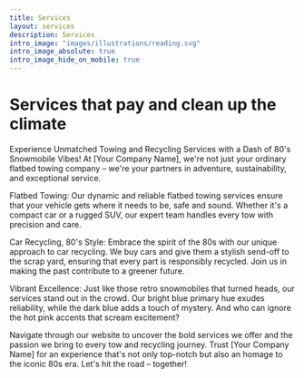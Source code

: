 ```yaml
---
title: Services
layout: services
description: Services
intro_image: "images/illustrations/reading.svg"
intro_image_absolute: true
intro_image_hide_on_mobile: true
---
```


# Services that pay and clean up the climate

Experience Unmatched Towing and Recycling Services with a Dash of 80's Snowmobile Vibes! At [Your Company Name], we're not just your ordinary flatbed towing company – we're your partners in adventure, sustainability, and exceptional service.

Flatbed Towing: Our dynamic and reliable flatbed towing services ensure that your vehicle gets where it needs to be, safe and sound. Whether it's a compact car or a rugged SUV, our expert team handles every tow with precision and care.

Car Recycling, 80's Style: Embrace the spirit of the 80s with our unique approach to car recycling. We buy cars and give them a stylish send-off to the scrap yard, ensuring that every part is responsibly recycled. Join us in making the past contribute to a greener future.

Vibrant Excellence: Just like those retro snowmobiles that turned heads, our services stand out in the crowd. Our bright blue primary hue exudes reliability, while the dark blue adds a touch of mystery. And who can ignore the hot pink accents that scream excitement?

Navigate through our website to uncover the bold services we offer and the passion we bring to every tow and recycling journey. Trust [Your Company Name] for an experience that's not only top-notch but also an homage to the iconic 80s era. Let's hit the road – together!
